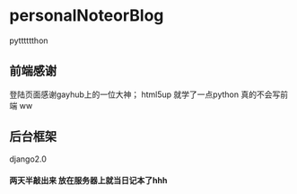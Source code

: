 # personalNoteorBlog
pytttttthon

## 前端感谢
登陆页面感谢gayhub上的一位大神；
html5up
就学了一点python 真的不会写前端 ww

## 后台框架
django2.0

#### 两天半敲出来 放在服务器上就当日记本了hhh
